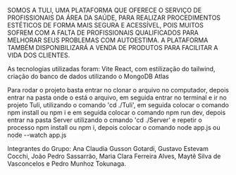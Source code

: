 SOMOS A TULI, UMA PLATAFORMA QUE OFERECE O SERVIÇO DE PROFISSIONAIS DA ÁREA DA SAÚDE, PARA REALIZAR PROCEDIMENTOS ESTÉTICOS DE FORMA MAIS SEGURA E ACESSÍVEL, POIS MUITOS SOFREM COM A FALTA DE PROFISSIONAIS QUALIFICADOS PARA MELHORAR SEUS PROBLEMAS COM AUTOESTIMA. A PLATAFORMA TAMBÉM DISPONIBILIZARÁ A VENDA DE PRODUTOS PARA FACILITAR A VIDA DOS CLIENTES.

As tecnologias utilizadas foram: Vite React, com estilização do tailwind, criação do banco de dados utilizando o MongoDB Atlas

Para rodar o projeto basta entrar no clonar o arquivo no computador, depois entrar na pasta onde o está o arquivo, em seguida entrar no terminal e ir no projeto Tuli, utilizando o comando 'cd ./Tuli', em seguida colocar o comando npm install ou npm i e em seguida colocar o comando npm run dev, depois entrar na pasta Server utilizando o cmando 'cd ./Server' e repetir o processo npm install ou npm i, depois colocar o comando node app.js ou node --watch app.js

Integrantes do Grupo: Ana Claudia Gusson Gotardi, Gustavo Estevam Cocchi, João Pedro Sassarrão, Maria Clara Ferreira Alves, Maytê Silva de Vasconcelos e Pedro Munhoz Tokunaga.

